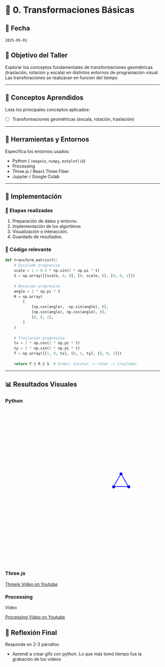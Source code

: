# 🧪 0. Transformaciones Básicas

## 📅 Fecha
`2025-05-01` 


## 🎯 Objetivo del Taller

Explorar los conceptos fundamentales de transformaciones geométricas (traslación, rotación y escala) en distintos entornos de programación visual. Las transforaciones se realizaran en funcion del tiempo

---

## 🧠 Conceptos Aprendidos

Lista los principales conceptos aplicados:

- [ ] Transformaciones geométricas (escala, rotación, traslación)

---

## 🔧 Herramientas y Entornos

Especifica los entornos usados:

- Python ( `imegeio`, `numpy`, `matplotlib`)
- Processing
- Three.js / React Three Fiber
- Jupyter / Google Colab

---

## 🧪 Implementación

### 🔹 Etapas realizadas
1. Preparación de datos y entorno.
2. Implementación de los algortimos
3. Visualización o interacción.
4. Guardado de resultados.

### 🔹 Código relevante


```python
def transform_matrix(t):
    # Escalado progresivo
    scale = 1 + 0.5 * np.sin(2 * np.pi * t)
    S = np.array([[scale, 0, 0], [0, scale, 0], [0, 0, 1]])

    # Rotación progresiva
    angle = 2 * np.pi * t
    R = np.array(
        [
            [np.cos(angle), -np.sin(angle), 0],
            [np.sin(angle), np.cos(angle), 0],
            [0, 0, 1],
        ]
    )

    # Traslación progresiva
    tx = 2 * np.cos(2 * np.pi * t)
    ty = 2 * np.sin(2 * np.pi * t)
    T = np.array([[1, 0, tx], [0, 1, ty], [0, 0, 1]])

    return T @ R @ S  # Orden: escalar -> rotar -> trasladar
```

---

## 📊 Resultados Visuales

### Python
![transformacion_basica_python](resultados/transformacion_basica_python.gif)

### Three.js

[Threejs Video on Youtube](https://youtu.be/_nA6J6jevOM)

### Processing

Video

[Processing Video on Youtube](https://youtube.com/shorts/eOnTHlyO4a4)


## 💬 Reflexión Final

Responde en 2-3 párrafos:

- Aprendí a crear gifs con python. Lo que más tomó tiempo fue la grabación de los videos
